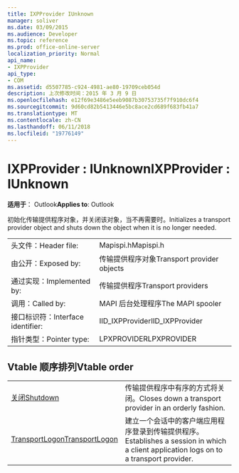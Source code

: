 ```yaml
---
title: IXPProvider IUnknown
manager: soliver
ms.date: 03/09/2015
ms.audience: Developer
ms.topic: reference
ms.prod: office-online-server
localization_priority: Normal
api_name:
- IXPProvider
api_type:
- COM
ms.assetid: d5507785-c924-4981-ae80-19709ceb054d
description: 上次修改时间：2015 年 3 月 9 日
ms.openlocfilehash: e12f69e3486e5eeb9087b30753735f7f910dc6f4
ms.sourcegitcommit: 9d60cd82b5413446e5bc8ace2cd689f683fb41a7
ms.translationtype: MT
ms.contentlocale: zh-CN
ms.lasthandoff: 06/11/2018
ms.locfileid: "19776149"
---
```

# <a name="ixpprovider--iunknown"></a><span data-ttu-id="78272-103">IXPProvider : IUnknown</span><span class="sxs-lookup"><span data-stu-id="78272-103">IXPProvider : IUnknown</span></span>

  
  
<span data-ttu-id="78272-104">**适用于**： Outlook</span><span class="sxs-lookup"><span data-stu-id="78272-104">**Applies to**: Outlook</span></span> 
  
<span data-ttu-id="78272-105">初始化传输提供程序对象，并关闭该对象，当不再需要时。</span><span class="sxs-lookup"><span data-stu-id="78272-105">Initializes a transport provider object and shuts down the object when it is no longer needed.</span></span>
  
|||
|:-----|:-----|
|<span data-ttu-id="78272-106">头文件：</span><span class="sxs-lookup"><span data-stu-id="78272-106">Header file:</span></span>  <br/> |<span data-ttu-id="78272-107">Mapispi.h</span><span class="sxs-lookup"><span data-stu-id="78272-107">Mapispi.h</span></span>  <br/> |
|<span data-ttu-id="78272-108">由公开：</span><span class="sxs-lookup"><span data-stu-id="78272-108">Exposed by:</span></span>  <br/> |<span data-ttu-id="78272-109">传输提供程序对象</span><span class="sxs-lookup"><span data-stu-id="78272-109">Transport provider objects</span></span>  <br/> |
|<span data-ttu-id="78272-110">通过实现：</span><span class="sxs-lookup"><span data-stu-id="78272-110">Implemented by:</span></span>  <br/> |<span data-ttu-id="78272-111">传输提供程序</span><span class="sxs-lookup"><span data-stu-id="78272-111">Transport providers</span></span>  <br/> |
|<span data-ttu-id="78272-112">调用：</span><span class="sxs-lookup"><span data-stu-id="78272-112">Called by:</span></span>  <br/> |<span data-ttu-id="78272-113">MAPI 后台处理程序</span><span class="sxs-lookup"><span data-stu-id="78272-113">The MAPI spooler</span></span>  <br/> |
|<span data-ttu-id="78272-114">接口标识符：</span><span class="sxs-lookup"><span data-stu-id="78272-114">Interface identifier:</span></span>  <br/> |<span data-ttu-id="78272-115">IID_IXPProvider</span><span class="sxs-lookup"><span data-stu-id="78272-115">IID_IXPProvider</span></span>  <br/> |
|<span data-ttu-id="78272-116">指针类型：</span><span class="sxs-lookup"><span data-stu-id="78272-116">Pointer type:</span></span>  <br/> |<span data-ttu-id="78272-117">LPXPROVIDER</span><span class="sxs-lookup"><span data-stu-id="78272-117">LPXPROVIDER</span></span>  <br/> |
   
## <a name="vtable-order"></a><span data-ttu-id="78272-118">Vtable 顺序排列</span><span class="sxs-lookup"><span data-stu-id="78272-118">Vtable order</span></span>

|||
|:-----|:-----|
|[<span data-ttu-id="78272-119">关闭</span><span class="sxs-lookup"><span data-stu-id="78272-119">Shutdown</span></span>](ixpprovider-shutdown.md) <br/> |<span data-ttu-id="78272-120">传输提供程序中有序的方式将关闭。</span><span class="sxs-lookup"><span data-stu-id="78272-120">Closes down a transport provider in an orderly fashion.</span></span>  <br/> |
|[<span data-ttu-id="78272-121">TransportLogon</span><span class="sxs-lookup"><span data-stu-id="78272-121">TransportLogon</span></span>](ixpprovider-transportlogon.md) <br/> |<span data-ttu-id="78272-122">建立一个会话中的客户端应用程序登录到传输提供程序。</span><span class="sxs-lookup"><span data-stu-id="78272-122">Establishes a session in which a client application logs on to a transport provider.</span></span>  <br/> |
   

